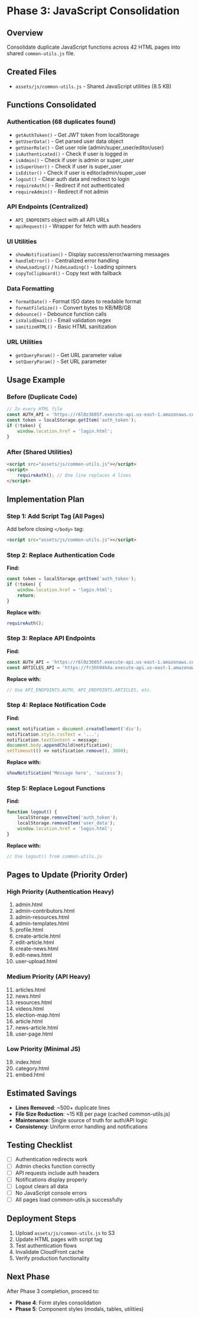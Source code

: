 # Phase 3: JavaScript Consolidation

## Overview
Consolidate duplicate JavaScript functions across 42 HTML pages into shared `common-utils.js` file.

## Created Files
- `assets/js/common-utils.js` - Shared JavaScript utilities (8.5 KB)

## Functions Consolidated

### Authentication (68 duplicates found)
- `getAuthToken()` - Get JWT token from localStorage
- `getUserData()` - Get parsed user data object
- `getUserRole()` - Get user role (admin/super_user/editor/user)
- `isAuthenticated()` - Check if user is logged in
- `isAdmin()` - Check if user is admin or super_user
- `isSuperUser()` - Check if user is super_user
- `isEditor()` - Check if user is editor/admin/super_user
- `logout()` - Clear auth data and redirect to login
- `requireAuth()` - Redirect if not authenticated
- `requireAdmin()` - Redirect if not admin

### API Endpoints (Centralized)
- `API_ENDPOINTS` object with all API URLs
- `apiRequest()` - Wrapper for fetch with auth headers

### UI Utilities
- `showNotification()` - Display success/error/warning messages
- `handleError()` - Centralized error handling
- `showLoading()` / `hideLoading()` - Loading spinners
- `copyToClipboard()` - Copy text with fallback

### Data Formatting
- `formatDate()` - Format ISO dates to readable format
- `formatFileSize()` - Convert bytes to KB/MB/GB
- `debounce()` - Debounce function calls
- `isValidEmail()` - Email validation regex
- `sanitizeHTML()` - Basic HTML sanitization

### URL Utilities
- `getQueryParam()` - Get URL parameter value
- `setQueryParam()` - Set URL parameter

## Usage Example

### Before (Duplicate Code)
```javascript
// In every HTML file
const AUTH_API = 'https://r6l0z3605f.execute-api.us-east-1.amazonaws.com/prod/auth';
const token = localStorage.getItem('auth_token');
if (!token) {
    window.location.href = 'login.html';
}
```

### After (Shared Utilities)
```html
<script src="assets/js/common-utils.js"></script>
<script>
    requireAuth(); // One line replaces 4 lines
</script>
```

## Implementation Plan

### Step 1: Add Script Tag (All Pages)
Add before closing `</body>` tag:
```html
<script src="assets/js/common-utils.js"></script>
```

### Step 2: Replace Authentication Code
**Find:**
```javascript
const token = localStorage.getItem('auth_token');
if (!token) {
    window.location.href = 'login.html';
    return;
}
```

**Replace with:**
```javascript
requireAuth();
```

### Step 3: Replace API Endpoints
**Find:**
```javascript
const AUTH_API = 'https://r6l0z3605f.execute-api.us-east-1.amazonaws.com/prod/auth';
const ARTICLES_API = 'https://fr3hh94h4a.execute-api.us-east-1.amazonaws.com/prod/articles';
```

**Replace with:**
```javascript
// Use API_ENDPOINTS.AUTH, API_ENDPOINTS.ARTICLES, etc.
```

### Step 4: Replace Notification Code
**Find:**
```javascript
const notification = document.createElement('div');
notification.style.cssText = '...';
notification.textContent = message;
document.body.appendChild(notification);
setTimeout(() => notification.remove(), 3000);
```

**Replace with:**
```javascript
showNotification('Message here', 'success');
```

### Step 5: Replace Logout Functions
**Find:**
```javascript
function logout() {
    localStorage.removeItem('auth_token');
    localStorage.removeItem('user_data');
    window.location.href = 'login.html';
}
```

**Replace with:**
```javascript
// Use logout() from common-utils.js
```

## Pages to Update (Priority Order)

### High Priority (Authentication Heavy)
1. admin.html
2. admin-contributors.html
3. admin-resources.html
4. admin-templates.html
5. profile.html
6. create-article.html
7. edit-article.html
8. create-news.html
9. edit-news.html
10. user-upload.html

### Medium Priority (API Heavy)
11. articles.html
12. news.html
13. resources.html
14. videos.html
15. election-map.html
16. article.html
17. news-article.html
18. user-page.html

### Low Priority (Minimal JS)
19. index.html
20. category.html
21. embed.html

## Estimated Savings
- **Lines Removed**: ~500+ duplicate lines
- **File Size Reduction**: ~15 KB per page (cached common-utils.js)
- **Maintenance**: Single source of truth for auth/API logic
- **Consistency**: Uniform error handling and notifications

## Testing Checklist
- [ ] Authentication redirects work
- [ ] Admin checks function correctly
- [ ] API requests include auth headers
- [ ] Notifications display properly
- [ ] Logout clears all data
- [ ] No JavaScript console errors
- [ ] All pages load common-utils.js successfully

## Deployment Steps
1. Upload `assets/js/common-utils.js` to S3
2. Update HTML pages with script tag
3. Test authentication flows
4. Invalidate CloudFront cache
5. Verify production functionality

## Next Phase
After Phase 3 completion, proceed to:
- **Phase 4**: Form styles consolidation
- **Phase 5**: Component styles (modals, tables, utilities)
